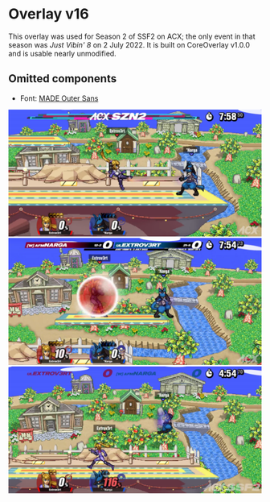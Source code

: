 # Overlay v16
This overlay was used for Season 2 of SSF2 on ACX; the only event in that season was *Just Vibin' 8* on 2 July 2022. It is built on CoreOverlay v1.0.0 and is usable nearly unmodified.

## Omitted components
- Font: [MADE Outer Sans](https://www.dafont.com/made-outer-sans.font)

![Overlay v16 Screenshot](ss.jpg)
![Overlay v16 Screenshot](ss2.jpg)
![Overlay v16 Screenshot](ss3.jpg)